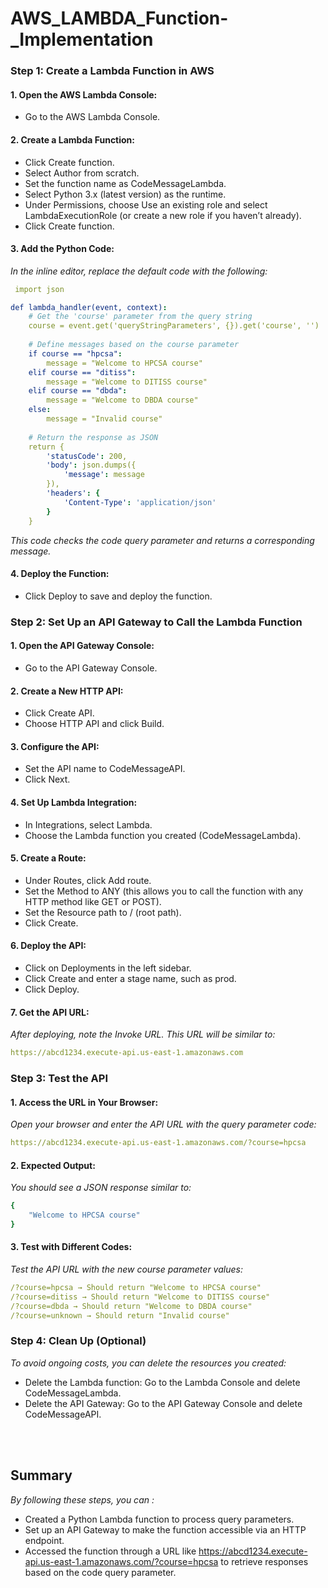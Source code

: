 # AWS_LAMBDA_Function-_Implementation



### Step 1: Create a Lambda Function in AWS

#### 1. Open the AWS Lambda Console:
- Go to the AWS Lambda Console.
  
 #### 2. Create a Lambda Function:
- Click Create function.
- Select Author from scratch.
- Set the function name as CodeMessageLambda.
- Select Python 3.x (latest version) as the runtime.
- Under Permissions, choose Use an existing role and select LambdaExecutionRole (or create a new role if you haven’t already).
- Click Create function.

  
#### 3. Add the Python Code:
*In the inline editor, replace the default code with the following:*

```yml
 import json

def lambda_handler(event, context):
    # Get the 'course' parameter from the query string
    course = event.get('queryStringParameters', {}).get('course', '')
    
    # Define messages based on the course parameter
    if course == "hpcsa":
        message = "Welcome to HPCSA course"
    elif course == "ditiss":
        message = "Welcome to DITISS course"
    elif course == "dbda":
        message = "Welcome to DBDA course"
    else:
        message = "Invalid course"
    
    # Return the response as JSON
    return {
        'statusCode': 200,
        'body': json.dumps({
            'message': message
        }),
        'headers': {
            'Content-Type': 'application/json'
        }
    }

```

*This code checks the code query parameter and returns a corresponding message.*

#### 4. Deploy the Function:

- Click Deploy to save and deploy the function.



### Step 2: Set Up an API Gateway to Call the Lambda Function

#### 1. Open the API Gateway Console:
- Go to the API Gateway Console.

#### 2. Create a New HTTP API:
- Click Create API.
- Choose HTTP API and click Build.

#### 3. Configure the API:

- Set the API name to CodeMessageAPI.
- Click Next.

#### 4. Set Up Lambda Integration:
- In Integrations, select Lambda.
- Choose the Lambda function you created (CodeMessageLambda).

#### 5. Create a Route:
- Under Routes, click Add route.
- Set the Method to ANY (this allows you to call the function with any HTTP method 
  like GET or POST).
- Set the Resource path to / (root path).
- Click Create.

#### 6. Deploy the API:

- Click on Deployments in the left sidebar.
- Click Create and enter a stage name, such as prod.
- Click Deploy.
  
#### 7. Get the API URL:
*After deploying, note the Invoke URL. This URL will be similar to:*

```yml
https://abcd1234.execute-api.us-east-1.amazonaws.com
```

### Step 3: Test the API

#### 1. Access the URL in Your Browser:
*Open your browser and enter the API URL with the query parameter code:*

```yml
https://abcd1234.execute-api.us-east-1.amazonaws.com/?course=hpcsa
```

#### 2. Expected Output:
*You should see a JSON response similar to:*

```yml
{
    "Welcome to HPCSA course"
}
```

#### 3. Test with Different Codes:

*Test the API URL with the new course parameter values:*

```yml
/?course=hpcsa → Should return "Welcome to HPCSA course"
/?course=ditiss → Should return "Welcome to DITISS course"
/?course=dbda → Should return "Welcome to DBDA course"
/?course=unknown → Should return "Invalid course"
```

### Step 4: Clean Up (Optional)
*To avoid ongoing costs, you can delete the resources you created:*

- Delete the Lambda function: Go to the Lambda Console and delete CodeMessageLambda.
- Delete the API Gateway: Go to the API Gateway Console and delete CodeMessageAPI.


<br>
<br>


## Summary
*By following these steps, you can :*

- Created a Python Lambda function to process query parameters.
- Set up an API Gateway to make the function accessible via an HTTP endpoint.
- Accessed the function through a URL like https://abcd1234.execute-api.us-east-1.amazonaws.com/?course=hpcsa to retrieve responses based on the code query parameter.

